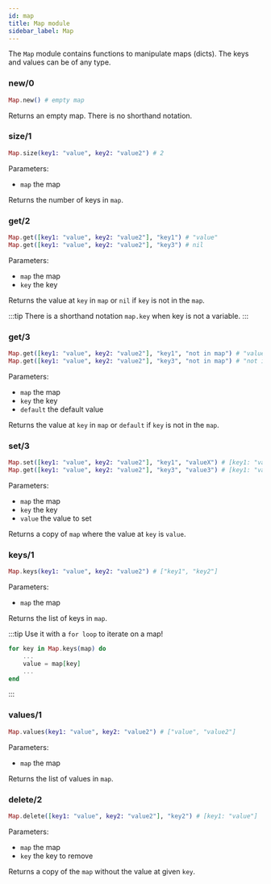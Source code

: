 ```yaml
---
id: map
title: Map module
sidebar_label: Map
---
```


The `Map` module contains functions to manipulate maps (dicts). The keys and values can be of any type.

### new/0

```elixir
Map.new() # empty map
```

Returns an empty map. There is no shorthand notation.

### size/1

```elixir
Map.size(key1: "value", key2: "value2") # 2
```

Parameters:

- `map` the map

Returns the number of keys in `map`.

### get/2

```elixir
Map.get([key1: "value", key2: "value2"], "key1") # "value"
Map.get([key1: "value", key2: "value2"], "key3") # nil
```

Parameters:

- `map` the map
- `key` the key

Returns the value at `key` in `map` or `nil` if `key` is not in the `map`.

:::tip
There is a shorthand notation `map.key` when key is not a variable.
:::

### get/3

```elixir
Map.get([key1: "value", key2: "value2"], "key1", "not in map") # "value"
Map.get([key1: "value", key2: "value2"], "key3", "not in map") # "not in map"
```

Parameters:

- `map` the map
- `key` the key
- `default` the default value

Returns the value at `key` in `map` or `default` if `key` is not in the `map`.

### set/3

```elixir
Map.set([key1: "value", key2: "value2"], "key1", "valueX") # [key1: "valueX", key2: "value2"]
Map.get([key1: "value", key2: "value2"], "key3", "value3") # [key1: "value", key2: "value2, key3: "value3"]
```

Parameters:

- `map` the map
- `key` the key
- `value` the value to set

Returns a copy of `map` where the value at `key` is `value`.

### keys/1

```elixir
Map.keys(key1: "value", key2: "value2") # ["key1", "key2"]
```

Parameters:

- `map` the map

Returns the list of keys in `map`.

:::tip
Use it with a `for loop` to iterate on a map!

```elixir
for key in Map.keys(map) do
    ...
    value = map[key]
    ...
end
```

:::

### values/1

```elixir
Map.values(key1: "value", key2: "value2") # ["value", "value2"]
```

Parameters:

- `map` the map

Returns the list of values in `map`.

### delete/2

```elixir
Map.delete([key1: "value", key2: "value2"], "key2") # [key1: "value"]
```

Parameters:

- `map` the map
- `key` the key to remove

Returns a copy of the `map` without the value at given `key`.
